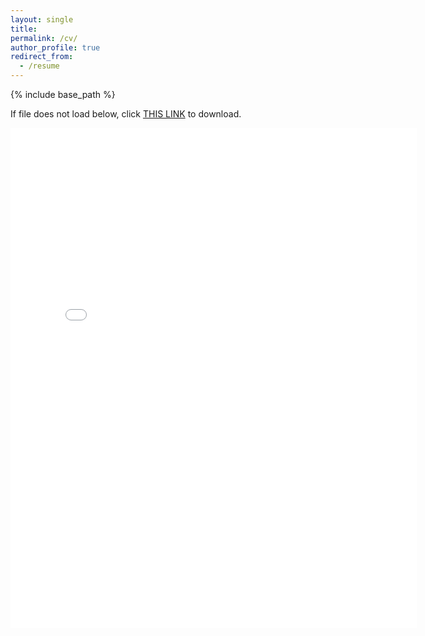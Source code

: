 ```yaml
---
layout: single
title:
permalink: /cv/
author_profile: true
redirect_from:
  - /resume
---
```


{% include base_path %}

If file does not load below, click [THIS LINK](https://cseveren.github.io/files/anuar_cv.pdf) to download.

<embed src="{{ site.baseurl }}/files/anuar_cv.pdf" width="650" height="800" type='application/pdf'>
